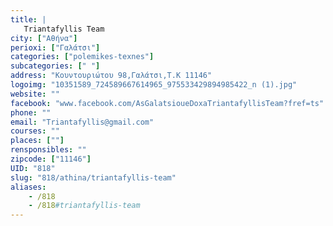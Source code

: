```yaml
---
title: |
   Triantafyllis Team
city: ["Αθήνα"]
perioxi: ["Γαλάτσι"]
categories: ["polemikes-texnes"]
subcategories: [" "]
address: "Κουντουριώτου 98,Γαλάτσι,Τ.Κ 11146"
logoimg: "10351589_724589667614965_975533429894985422_n (1).jpg"
website: ""
facebook: "www.facebook.com/AsGalatsioueDoxaTriantafyllisTeam?fref=ts"
phone: ""
email: "Triantafyllis@gmail.com"
courses: ""
places: [""]
rensponsibles: ""
zipcode: ["11146"]
UID: "818"
slug: "818/athina/triantafyllis-team"
aliases:
    - /818
    - /818#triantafyllis-team
---
```


